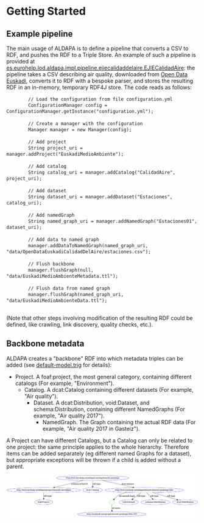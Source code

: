Getting Started
===============

## Example pipeline

The main usage of ALDAPA is to define a pipeline that converts a CSV to RDF, and pushes the RDF to a Triple Store. An example of such a pipeline is provided at [es.eurohelp.lod.aldapa.impl.pipeline.ejiecalidaddelaire.EJIECalidadAire](/src/main/java/es/eurohelp/lod/aldapa/impl/pipeline/ejiecalidaddelaire/EJIECalidadAire.java): the pipeline takes a CSV describing air quality, downloaded from [Open Data Euskadi](http://opendata.euskadi.eus/catalogo/-/calidad-aire-en-euskadi-2017/), converts it to RDF with a bespoke parser, and stores the resulting RDF in an in-memory, temporary RDF4J store. The code reads as follows:

```
		// Load the configuration from file configuration.yml
		ConfigurationManager config = ConfigurationManager.getInstance("configuration.yml");
		
		// Create a manager with the configuration
		Manager manager = new Manager(config);
		
		// Add project
		String project_uri = manager.addProject("EuskadiMedioAmbiente");
		
		// Add catalog
		String catalog_uri = manager.addCatalog("CalidadAire", project_uri);
		
		// Add dataset
		String dataset_uri = manager.addDataset("Estaciones", catalog_uri);
		
		// Add namedGraph 
		String named_graph_uri = manager.addNamedGraph("Estaciones01", dataset_uri);
		
		// Add data to named graph
		manager.addDataToNamedGraph(named_graph_uri, "data/OpenDataEuskadiCalidadDelAire/estaciones.csv");
		
		// Flush backbone
		manager.flushGraph(null, "data/EuskadiMedioAmbienteMetadata.ttl");
		
		// Flush data from named graph
		manager.flushGraph(named_graph_uri, "data/EuskadiMedioAmbienteData.ttl");
		
```

(Note that other steps involving modification of the resulting RDF could be defined, like crawling, link discovery, quality checks, etc.).

## Backbone metadata

ALDAPA creates a "backbone" RDF into which metadata triples can be added (see [default-model.trig](src/main/resources/model/default-model.trig) for details):

* Project. A foaf:project, the most general category, containing different catalogs (For example, "Environment").
	* Catalog. A dcat:Catalog containing different datasets (For example, "Air quality").
		* Dataset. A dcat:Distribution, void:Dataset, and schema:Distribution, containing different NamedGraphs (For example, "Air quality 2017"). 
			* NamedGraph. The Graph containing the actual RDF data (For example, "Air quality 2017 in Gasteiz").
   
A Project can have different Catalogs, but a Catalog can only be related to one project: the same principle applies to the whole hierarchy. Therefore items can be added separately (eg different named Graphs for a dataset), but appropriate exceptions will be thrown if a child is added without a parent. 

![Basic ALDAPA backbone](img/basic_aldapa_backbone.png)



